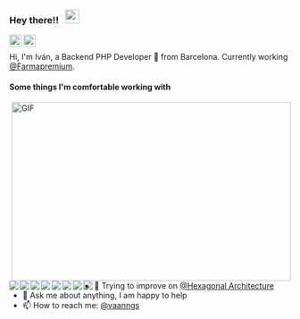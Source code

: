 ### Hey there!! &nbsp; <img src="https://media.giphy.com/media/hvRJCLFzcasrR4ia7z/giphy.gif" width="25px">

<a href="https://www.linkedin.com/in/vaanngs/"><img align="left" alt="Vaanngs's LinkdeIN" width="22px" src="https://cdn.jsdelivr.net/npm/simple-icons@v3/icons/linkedin.svg" /></a>
<a href="https://www.instagram.com/vaanngs/"><img align="left" alt="Vaanngs's Instagram" width="22px" src="https://cdn.jsdelivr.net/npm/simple-icons@v3/icons/instagram.svg" /></a> <br/>

Hi, I'm Iván, a Backend PHP Developer 🚀 from Barcelona. Currently working [@Farmapremium](https://farmapremium.es). 
<br/>

#### Some things I'm comfortable working with
<img align="right" alt="GIF" src="https://github.com/abhisheknaiidu/abhisheknaiidu/blob/master/code.gif?raw=true" width="500" height="320" />

<img align="left" src="https://img.shields.io/badge/php-%23777BB4.svg?&style=for-the-badge&logo=php&logoColor=white"/>
<img align="left" src="https://img.shields.io/badge/Google%20Cloud%20-%234285F4.svg?&style=for-the-badge&logo=google-cloud&logoColor=white"/>
<br/>
<img align="left" src="https://img.shields.io/badge/nginx%20-%23009639.svg?&style=for-the-badge&logo=nginx&logoColor=white"/>
<img align="left" src="https://img.shields.io/badge/mysql-%2300f.svg?&style=for-the-badge&logo=mysql&logoColor=white"/>
<br/>
<img align="left" src ="https://img.shields.io/badge/postgres-%23316192.svg?&style=for-the-badge&logo=postgresql&logoColor=white"/>
<img align="left" src ="https://img.shields.io/badge/MongoDB-%234ea94b.svg?&style=for-the-badge&logo=mongodb&logoColor=white"/>
<br/>
<img align="left" src="https://img.shields.io/badge/docker%20-%230db7ed.svg?&style=for-the-badge&logo=docker&logoColor=white"/>
<img align="left" src="https://img.shields.io/badge/jenkins%20-%232C5263.svg?&style=for-the-badge&logo=jenkins&logoColor=white"/>

<br/><br/>

- 🌱 Trying to improve on [@Hexagonal Architecture](https://blog.cleancoder.com/uncle-bob/2012/08/13/the-clean-architecture.html)
- 💬 Ask me about anything, I am happy to help
- 📫 How to reach me: [@vaanngs](https://www.linkedin.com/in/vaanngs/)
